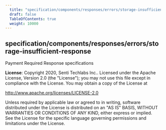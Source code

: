 ```yaml
---
  title: "specification/components/responses/errors/storage-insufficient-response"
  draft: false
  TableOfContents: true
  weight: 10000
---
```

<a name="module_specification/components/responses/errors/storage-insufficient-response"></a>

## specification/components/responses/errors/storage-insufficient-response
Payment Required Response specifications

**License**: Copyright 2020, Senti Techlabs Inc..
Licensed under the Apache License, Version 2.0 (the &quot;License&quot;);
you may not use this file except in compliance with the License.
You may obtain a copy of the License at

   http://www.apache.org/licenses/LICENSE-2.0

Unless required by applicable law or agreed to in writing, software
distributed under the License is distributed on an &quot;AS IS&quot; BASIS,
WITHOUT WARRANTIES OR CONDITIONS OF ANY KIND, either express or implied.
See the License for the specific language governing permissions and
limitations under the License.  
